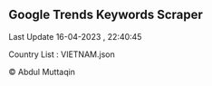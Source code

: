

## Google Trends Keywords Scraper 
 
Last Update 16-04-2023 , 22:40:45

Country List :
VIETNAM.json



© Abdul Muttaqin 
